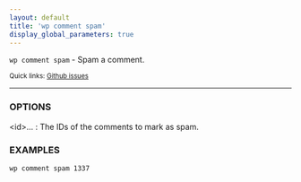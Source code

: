 ```yaml
---
layout: default
title: 'wp comment spam'
display_global_parameters: true
---
```


`wp comment spam` - Spam a comment.

<small>Quick links: <a href="https://github.com/wp-cli/wp-cli/issues?q=is%3Aopen+label%3Acommand%3Aspam+sort%3Aupdated-desc">Github issues</a></small>

<hr />

### OPTIONS

&lt;id&gt;...
: The IDs of the comments to mark as spam.

### EXAMPLES

    wp comment spam 1337



